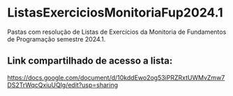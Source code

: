 # ListasExerciciosMonitoriaFup2024.1
Pastas com resolução de Listas de Exercícios da Monitoria de Fundamentos de Programação semestre 2024.1.
## Link compartilhado de acesso a lista:

https://docs.google.com/document/d/10kddEwo2og53iPRZRxtUWMvZmw7DS2TrWqcQxiuUQlg/edit?usp=sharing
